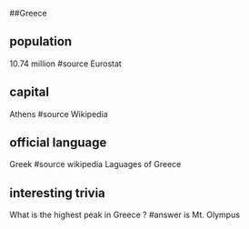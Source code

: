 ##Greece
## population
10.74 million #source Eurostat

## capital
Athens #source Wikipedia
 
## official language
Greek #source wikipedia Laguages of Greece

## interesting trivia
What is the highest peak in Greece ? #answer is Mt. Olympus


